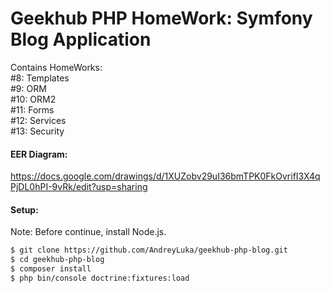 Geekhub PHP HomeWork: Symfony Blog Application
=
Contains HomeWorks:  
#8: Templates  
#9: ORM  
#10: ORM2  
#11: Forms  
#12: Services  
#13: Security

#### EER Diagram:

https://docs.google.com/drawings/d/1XUZobv29uI36bmTPK0FkOvrifI3X4qPjDL0hPI-9vRk/edit?usp=sharing

#### Setup:

Note: Before continue, install Node.js.

```bash
$ git clone https://github.com/AndreyLuka/geekhub-php-blog.git
$ cd geekhub-php-blog
$ composer install
$ php bin/console doctrine:fixtures:load
``` 
